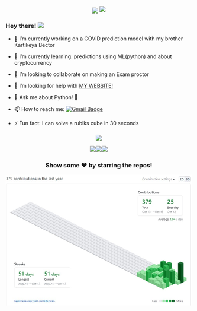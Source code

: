 <div align = "center">
  <img align="center" src= "https://github.com/VinayakBector2002/VinayakBector2002/blob/master/Vlogo.jpg" />
  <img src=https://github.com/VinayakBector2002/VinayakBector2002/blob/master/Hnet-image%20(3).gif width="667px">
 </div>
 <div align = "center"> 
</div>




### Hey there! <img src="https://media.giphy.com/media/hvRJCLFzcasrR4ia7z/giphy.gif" width="25px">

- 🔭 I’m currently working on a COVID prediction model with my brother Kartikeya Bector
- 🌱 I’m currently learning: predictions using ML(python) and about cryptocurrency 
- 👯 I’m looking to collaborate on making an Exam proctor
- 🤔 I’m looking for help with <a href = "https://vinayakbector2002.github.io/"> MY WEBSITE! </a>
- 💬 Ask me about Python! 🐍
- 📫 How to reach me: <a href =bector.vinayak02@gmail.com>![Gmail Badge](https://img.shields.io/badge/-bector.vinayak02@gmail.com-c14438?style=flat-square&logo=Gmail&logoColor=white&link=mailto:bector.vinayak02@gmail.com)</a>

- ⚡ Fun fact: I can solve a rubiks cube in 30 seconds 
<div align = "center">
  <p><img align="center" src="https://github-readme-stats.vercel.app/api/top-langs/?username=VinayakBector2002&theme=dark&layout=compact" /></p><p><img src="https://i.giphy.com/media/LMt9638dO8dftAjtco/200.webp" width="100"><img src="https://i.giphy.com/media/IdyAQJVN2kVPNUrojM/200.webp" width="100"><img src="https://i.giphy.com/media/KzJkzjggfGN5Py6nkT/200.webp" width="100"><!--<img src=https://media3.giphy.com/media/XAxylRMCdpbEWUAvr8/giphy.gif width="105"><img src=https://media4.giphy.com/media/fsEaZldNC8A1PJ3mwp/giphy.gif width="105">--></p>
</div>
<div align="center">

### Show some ❤️ by starring the repos!

</div>

<div align = "center">
  <img align="center" src= "https://github.com/VinayakBector2002/VinayakBector2002/blob/master/Contribution3D.jpg" />
</div>
